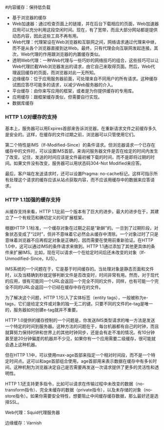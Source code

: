 #内容缓存：保持低负载

- 基于浏览器的缓存
- Web加速器：通过检查页面上的链接，并在后台下载相应的页面，Web加速器应用可以充分利用这段空闲时间。现在，有了宽带，而且大部分网站都是提供动态内容，因此这些工具不再有用。
- Web代理：代理架设在Web浏览器和互联网之间，网络请求通过代理来中继，而不是从各个浏览器直接到达Web。最终，只有代理会向互联网发起连接。其次，Web代理的作用跟浏览器的内置缓存类似。
- 透明Web代理：一种Web代理与一些巧妙的网络技巧的组合，这些技巧可以让Web代理拦截Web浏览器发出的请求，由它自己来取得页面。然后，Web代理返回缓存的页面，而浏览器对此一无所知。
- 边缘缓存：位于应用服务器前面，可处理来自不同用户的所有请求。这种缓存试图应答尽可能多的请求，以减少Web服务器的介入。
- 平台缓存：由你来写应用的框架，或者是为你提供缓存的专用库。
- 应用缓存：跟框架缓存类似，但需要自行实现。
- 数据库缓存


### HTTP 1.0对缓存的支持
基本上，服务器可以用Expires首部来告诉浏览器，在重新请求文件之前缓存多久是安全的。这样，在缓存的文件过期之前，浏览器可以只管使用它们。

第二个特性是IMS（If-Modified-Since）的条件请求。但浏览器请求一个已存在缓存中的文件时，可以设置IMS首部，来询问服务器文件是否在给定的时间内发生了改变。记住，发送的时间应该是文件最初被下载的时间，而不是即将过期的时间。如果文件没有改变，服务器可以用状态码304-Not Modified来应答。

最后，客户端在发送请求时，还可以设置Pragma: no-cache标记。这样可指示所有处理这个请求的缓存应该从站点获取内容，而不应该用缓存中的数据来应答请求。

### HTTP 1.1加强的缓存支持
从缓存支持来看，HTTP 1.1比前一个版本有了巨大的进步。最大的进步在于，其建立了一个有规范和确切定义的可扩展框架。

根据HTTP 1.1标准，一个缓存对象在过期之前是“新鲜”的。一旦到了过期阶段，对象状态变成了“过时”，但并不意味着它必然会从缓存中清除。一个对象过时了只是意味着浏览器不应再假定对象是正确的，因而需要在使用前重新验证。在HTTP 1.0中，这可以通过IMS的条件请求来做到。HTTP 1.1通过添加了其他更具体的条件来扩展IMS。比如，现在可以请求一个在给定时间后还未改变的对象（If-Unmodified-Since，IUS）。

IMS系统的一个问题在于，它是基于时间缓存的。当处理对象是静态页面和文件时，以及当精确到秒就足够判断文件是否改变时，时间非常有用。然而，对于现代的应用，很有可能同一个URL会返回一个完全不同的文件，同样，也有可能一个完全不同的URL会返回一个已经在缓存中存在的文件。

为了解决这个问题，HTTP 1.1引入了实体标签（entity tags），一般被称为e-tags，它们是给定文件或对象的独一无二的键。只要不同的文件的e-tag是唯一的，服务器如何创建e-tag就并不重要。

HTTP 1.0提供的缓存控制的一个问题是，你发送IMS类型请求的唯一方法是发送一个特定的时间到服务器。这种方法的问题在于，每台机器都有自己的时钟，而且就算努力保持时钟和世界上的其他时钟同步，还是会有走不准的情况。有10分钟甚至是20分钟偏差的机器并不少见，如果你有一个应用需要二级缓存，很可能就会遇上这种机器。

但在HTTP 1.1中，可以使用max-age首部来指定一个相对时间段，而不是一个特定时间点。这可以和age首部组合使用，age首部用来表示数据在缓存中有多长时间。这种机制为浏览器决定自己是否需要再发送一次请求提供了更多的灵活性和透明性。

HTTP 1.1还支持更多指令，比如可以请求在传输过程中未改变的数据（no-transform指令）、完全未缓存的数据（private指令），以及未存储的对象（no-store指令）。如果你需要安全特性，想要阻止中间缓存缓存数据，那么最好还是选择SSL。

Web代理：Squid代理服务器

边缘缓存：Varnish